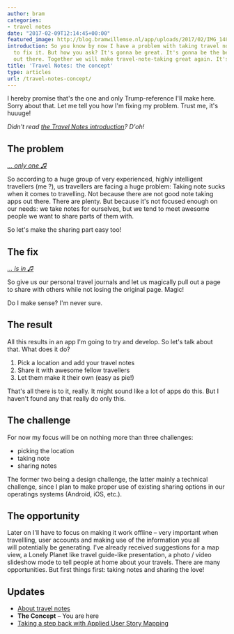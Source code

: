 ```yaml
---
author: bram
categories:
- travel notes
date: "2017-02-09T12:14:45+00:00"
featured_image: http://blog.bramwillemse.nl/app/uploads/2017/02/IMG_1483.jpg
introduction: So you know by now I have a problem with taking travel notes and I want
  to fix it. But how you ask? It's gonna be great. It's gonna be the best travel app
  out there. Together we will make travel-note-taking great again. It's true!
title: 'Travel Notes: the concept'
type: articles
url: /travel-notes-concept/
---
```


I hereby promise that's the one and only Trump-reference I'll make here. Sorry about that. Let me tell you how I'm fixing my problem. Trust me, it's huuuge!

*Didn't read [the Travel Notes introduction][1]? D'oh!*

## The problem

*<a href="https://open.spotify.com/track/1l6DvDFssUqMnsFJNFnrRJ" target="_blank">&#8230; only one <span class="ss-icon ss-icon-regular">♫</span></a>*

So according to a huge group of very experienced, highly intelligent travellers (me ?), us travellers are facing a huge problem: Taking note sucks when it comes to travelling. Not because there are not good note taking apps out there. There are plenty. But because it's not focused enough on our needs: we take notes for ourselves, but we tend to meet awesome people we want to share parts of them with.

So let's make the sharing part easy too!

## The fix

*<a href="https://open.spotify.com/track/1LulvBNBZ8POEEayrYwoOx" target="_blank">&#8230; is in <span class="ss-icon ss-icon-regular">♫</span></a>*

So give us our personal travel journals and let us magically pull out a page to share with others while not losing the original page. Magic!

Do I make sense? I'm never sure.

## The result

All this results in an app I'm going to try and develop. So let's talk about that. What does it do?

  1. Pick a location and add your travel notes
  2. Share it with awesome fellow travellers
  3. Let them make it their own (easy as pie!)

That's all there is to it, really. It might sound like a lot of apps do this. But I haven't found any that really do only this.

## The challenge

For now my focus will be on nothing more than three challenges:

  * picking the location
  * taking note
  * sharing notes

The former two being a design challenge, the latter mainly a technical challenge, since I plan to make proper use of existing sharing options in our operatings systems (Android, iOS, etc.).

## The opportunity

Later on I'll have to focus on making it work offline – very important when travellling, user accounts and making use of the information you all will potentially be generating. I've already received suggestions for a map view, a Lonely Planet like travel guide-like presentation, a photo / video slideshow mode to tell people at home about your travels. There are many opportunities. But first things first: taking notes and sharing the love!

## **Updates**

  * [About travel notes][1]
  * **The Concept** &#8211; You are here
  * [Taking a step back with Applied User Story Mapping][2]

 [1]: /about-travel-notes/
 [2]: /travel-notes-taking-step-back-applied-user-story-mapping/